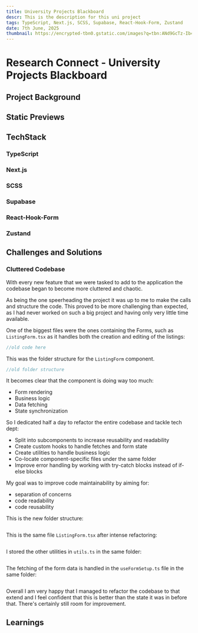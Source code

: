 ```yaml
---
title: University Projects Blackboard
descr: This is the description for this uni project
tags: TypeScript, Next.js, SCSS, Supabase, React-Hook-Form, Zustand
date: 7th June, 2025
thumbnail: https://encrypted-tbn0.gstatic.com/images?q=tbn:ANd9GcTz-Ib4uCztJBiBwaDiEsD4dKzUOlkgP_YRvQ&s
---
```


# Research Connect - University Projects Blackboard

## Project Background

## Static Previews

## TechStack

### TypeScript

### Next.js

### SCSS

### Supabase

### React-Hook-Form

### Zustand

## Challenges and Solutions

### Cluttered Codebase

With every new feature that we were tasked to add to the application the codebase began to become more cluttered and chaotic.

As being the one speerheading the project it was up to me to make the calls and structure the code. This proved to be more challenging than expected, as I had never worked on such a big project and having only very little time available.

One of the biggest files were the ones containing the Forms, such as `ListingForm.tsx` as it handles both the creation and editing of the listings:

```js
//old code here
```

This was the folder structure for the `ListingForm` component.

```js
//old folder structure
```

It becomes clear that the component is doing way too much:

- Form rendering
- Business logic
- Data fetching
- State synchronization

So I dedicated half a day to refactor the entire codebase and tackle tech dept:

- Split into subcomponents to increase reusability and readability
- Create custom hooks to handle fetches and form state
- Create utilities to handle business logic
- Co-locate component-specific files under the same folder
- Improve error handling by working with try-catch blocks instead of if-else blocks

My goal was to improve code maintainability by aiming for:

- separation of concerns
- code readability
- code reusability

This is the new folder structure:

```js

```

This is the same file `ListingForm.tsx` after intense refactoring:

```js

```

I stored the other utilities in `utils.ts` in the same folder:

```js

```

The fetching of the form data is handled in the `useFormSetup.ts` file in the same folder:

```js

```

Overall I am very happy that I managed to refactor the codebase to that extend and I feel confident that this is better than the state it was in before that. There's certainly still room for improvement.

## Learnings
